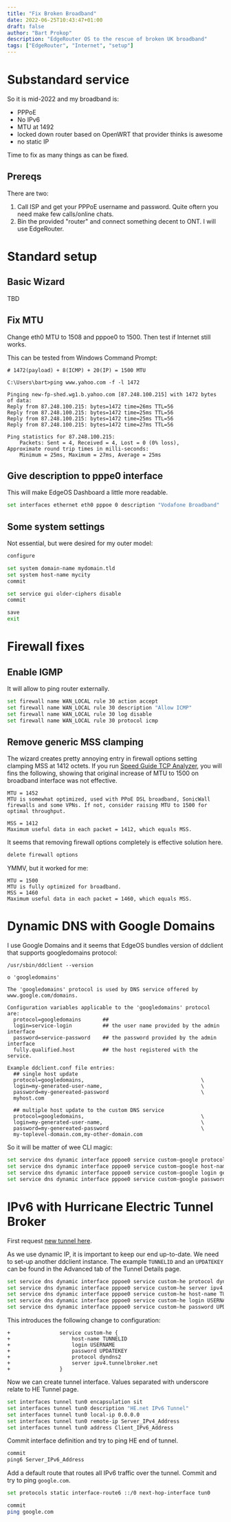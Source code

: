 ```yaml
---
title: "Fix Broken Broadband"
date: 2022-06-25T10:43:47+01:00
draft: false
author: "Bart Prokop"
description: "EdgeRouter OS to the rescue of broken UK broadband"
tags: ["EdgeRouter", "Internet", "setup"]
---
```


# Substandard service

So it is mid-2022 and my broadband is:

- PPPoE
- No IPv6
- MTU at 1492
- locked down router based on OpenWRT that provider thinks is awesome
- no static IP

Time to fix as many things as can be fixed.

## Prereqs

There are two:

1. Call ISP and get your PPPoE username and password. Quite oftern you need make few calls/online chats.
2. Bin the provided "router" and connect something decent to ONT. I will use EdgeRouter.

# Standard setup

## Basic Wizard

TBD

## Fix MTU

Change eth0 MTU to 1508 and pppoe0 to 1500. Then test if Internet still works.

This can be tested from Windows Command Prompt:

```
# 1472(payload) + 8(ICMP) + 20(IP) = 1500 MTU

C:\Users\bart>ping www.yahoo.com -f -l 1472

Pinging new-fp-shed.wg1.b.yahoo.com [87.248.100.215] with 1472 bytes of data:
Reply from 87.248.100.215: bytes=1472 time=26ms TTL=56
Reply from 87.248.100.215: bytes=1472 time=25ms TTL=56
Reply from 87.248.100.215: bytes=1472 time=25ms TTL=56
Reply from 87.248.100.215: bytes=1472 time=27ms TTL=56

Ping statistics for 87.248.100.215:
    Packets: Sent = 4, Received = 4, Lost = 0 (0% loss),
Approximate round trip times in milli-seconds:
    Minimum = 25ms, Maximum = 27ms, Average = 25ms
```

## Give description to pppe0 interface

This will make EdgeOS Dashboard a little more readable.

```bash
set interfaces ethernet eth0 pppoe 0 description "Vodafone Broadband"
```

## Some system settings

Not essential, but were desired for my outer model:

```bash
configure

set system domain-name mydomain.tld
set system host-name mycity
commit

set service gui older-ciphers disable
commit

save
exit
```

# Firewall fixes

## Enable IGMP

It will allow to ping router externally.

```bash
set firewall name WAN_LOCAL rule 30 action accept
set firewall name WAN_LOCAL rule 30 description "Allow ICMP"
set firewall name WAN_LOCAL rule 30 log disable
set firewall name WAN_LOCAL rule 30 protocol icmp
```

## Remove generic MSS clamping

The wizard creates pretty annoying entry in firewall options setting clamping MSS at 1412 octets. If you run [Speed Guide TCP Analyzer](https://www.speedguide.net/analyzer.php), you will fins the following, showing that original increase of MTU to 1500 on broadband interface was not effective.

```
MTU = 1452
MTU is somewhat optimized, used with PPoE DSL broadband, SonicWall firewalls and some VPNs. If not, consider raising MTU to 1500 for optimal throughput.

MSS = 1412
Maximum useful data in each packet = 1412, which equals MSS.
```

It seems that removing firewall options completely is effective solution here.

```bash
delete firewall options
```

YMMV, but it worked for me:

```
MTU = 1500
MTU is fully optimized for broadband.
MSS = 1460
Maximum useful data in each packet = 1460, which equals MSS.
```

# Dynamic DNS with Google Domains

I use Google Domains and it seems that EdgeOS bundles version of ddclient that supports googledomains protocol:

```
/usr/sbin/ddclient --version

o 'googledomains'

The 'googledomains' protocol is used by DNS service offered by www.google.com/domains.

Configuration variables applicable to the 'googledomains' protocol are:
  protocol=googledomains       ##
  login=service-login          ## the user name provided by the admin interface
  password=service-password    ## the password provided by the admin interface
  fully.qualified.host         ## the host registered with the service.

Example ddclient.conf file entries:
  ## single host update
  protocol=googledomains,                                      \
  login=my-generated-user-name,                                \
  password=my-genereated-password                              \
  myhost.com

  ## multiple host update to the custom DNS service
  protocol=googledomains,                                      \
  login=my-generated-user-name,                                \
  password=my-genereated-password                              \
  my-toplevel-domain.com,my-other-domain.com
```

So it will be matter of wee CLI magic:

```bash
set service dns dynamic interface pppoe0 service custom-google protocol googledomains
set service dns dynamic interface pppoe0 service custom-google host-name dynhost.domain.tld
set service dns dynamic interface pppoe0 service custom-google login generated-user-name
set service dns dynamic interface pppoe0 service custom-google password genereated-password
```

# IPv6 with Hurricane Electric Tunnel Broker

First request [new tunnel here](https://tunnelbroker.net/new_tunnel.php).

As we use dynamic IP, it is important to keep our end up-to-date. We need to set-up another ddclient instance.
The example `TUNNELID` and an `UPDATEKEY` can be found in the Advanced tab of the Tunnel Details page.

```bash
set service dns dynamic interface pppoe0 service custom-he protocol dyndns2
set service dns dynamic interface pppoe0 service custom-he server ipv4.tunnelbroker.net
set service dns dynamic interface pppoe0 service custom-he host-name TUNNELID
set service dns dynamic interface pppoe0 service custom-he login USERNAME
set service dns dynamic interface pppoe0 service custom-he password UPDATEKEY
```

This introduces the following change to configuration:

```
+                service custom-he {
+                    host-name TUNNELID
+                    login USERNAME
+                    password UPDATEKEY
+                    protocol dyndns2
+                    server ipv4.tunnelbroker.net
+                }
```

Now we can create tunnel interface. Values separated with underscore relate to HE Tunnel page.

```bash
set interfaces tunnel tun0 encapsulation sit
set interfaces tunnel tun0 description "HE.net IPv6 Tunnel"
set interfaces tunnel tun0 local-ip 0.0.0.0
set interfaces tunnel tun0 remote-ip Server_IPv4_Address
set interfaces tunnel tun0 address Client_IPv6_Address
```

Commit interface definition and try to ping HE end of tunnel.

```bash
commit
ping6 Server_IPv6_Address
```

Add a default route that routes all IPv6 traffic over the tunnel. Commit and try to ping `google.com`.

```bash
set protocols static interface-route6 ::/0 next-hop-interface tun0

commit
ping google.com
```
